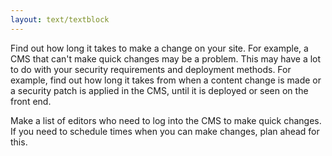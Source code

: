 ```yaml
---
layout: text/textblock
---
```

Find out how long it takes to make a change on your site. For example, a CMS that can't make quick changes may be a problem. This may have a lot to do with your security requirements and deployment methods. For example, find out how long it takes from when a content change is made or a security patch is applied in the CMS, until it is deployed or seen on the front end.

Make a list of editors who need to log into the CMS to make quick changes. If you need to schedule times when you can make changes, plan ahead for this.
